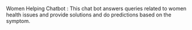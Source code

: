 Women Helping Chatbot :
This chat bot answers queries related to women health issues and 
provide solutions and do predictions based on the symptom.